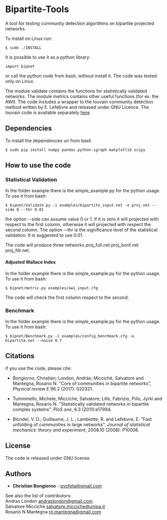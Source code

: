 # Bipartite-Tools
A tool for testing community detection algorithms on bipartite projected networks.

To install on Linux run:

```
$ sudo ./INSTALL
```

It is possible to use it as a python library:

```
import bipnet
```

or call the python code from bash, without install it. The code was tested only on Linux.

The module validate contains the functions for statistically validated networks. The module metrics contains other useful functions (for ex. the AWI). The code includes a wrapper to the louvain community detection method written by E. Lefebvre and released under GNU Licence. The louvain code is available separately [here](https://sourceforge.net/projects/louvain/)

## Dependencies

To install the dependencies un from bash

```
$ sudo pip install numpy pandas python-igraph matplotlib scipy
```

## How to use the code

### Statistical Validation
In the folder example there is the simple_example.py for the python usage. To use it from bash:

```
$ bipnet/Validate.py -i examples/bipartite_input.net -o proj.net --side 0 --thr 0.01
```

the option --side can assume value 0 or 1. If it is zero it will projected with respect to the first column, otherwise it will projected with respect the second column. The option --thr is the significance level of the statistical validation. It is suggested to use 0.01.

The code will produce three networks proj_full.net proj_bonf.net proj_fdr.net.

#### Adjusted Wallace Index

In the folder example there is the simple_example.py for the python usage. To use it from bash:

```
$ bipnet/metric.py examples/awi_input.cfg 
```
The code will check the first column respect to the second.

### Benchmark

In the folder example there is the simple_example.py for the python usage. To use it from bash:

```
$ bipnet/Benchmark.py -i examples/config_benchmark.cfg -o bipartite.net --noise 0.7 
```

## Citations

if you use the code, please cite:

- Bongiorno, Christian; London, András; Miccichè, Salvatore and Mantegna, Rosario N. "Core of communities in bipartite networks", *Physical review E* 96.2 (2017): 022321.
 
- Tumminello, Michele; Micciche, Salvatore; Lillo, Fabrizio, Piilo, Jyrki and Mantegna, Rosario N.  "Statistically validated networks in bipartite complex systems". *PloS one*, 6.3 (2011):e17994.

- Blondel, V. D.; Guillaume, J. L.; Lambiotte, R. and Lefebvre, E. "Fast unfolding of communities in large networks". *Journal of statistical mechanics: theory and experiment*,  2008.10 (2008): P10008.

## License
The code is released under GNU license. 


## Authors

* **Christian Bongiorno** - [pvofeta@gmail.com](pvofeta@gmail.com) <br />

See also the list of contributors:<br />
Andras London [andraslondon@gmail.com](andraslondon@gmail.com) <br />
Salvatore Miccichè [salvatore.micciche@unipa.it](salvatore.micciche@unipa.it) <br /> 
Rosario N Mantegna [rn.mantegna@gmail.com](rn.mantegna@gmail.com)

